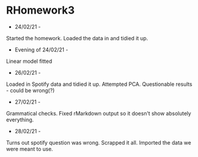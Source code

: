 # RHomework3

- 24/02/21 - 

Started the homework. Loaded the data in and tidied it up.

- Evening of 24/02/21 - 

Linear model fitted

- 26/02/21 -

Loaded in Spotify data and tidied it up. Attempted PCA.
Questionable results - could be wrong(?)


- 27/02/21 - 

Grammatical checks. Fixed rMarkdown output so it doesn't show 
absolutely everything.

- 28/02/21 -

Turns out spotify question was wrong. Scrapped it all. Imported
the data we were meant to use.
